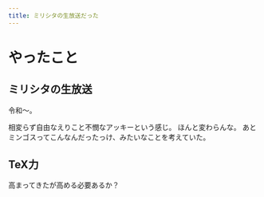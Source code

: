 ```yaml
---
title: ミリシタの生放送だった
---
```


# やったこと

## ミリシタの生放送

令和〜。

相変らず自由なえりこと不憫なアッキーという感じ。
ほんと変わらんな。
あとミンゴスってこんなんだったっけ、みたいなことを考えていた。

## TeX力

高まってきたが高める必要あるか？
